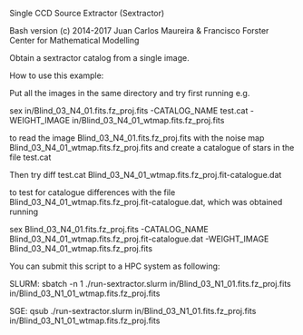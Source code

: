 Single CCD Source Extractor (Sextractor)

Bash version
(c) 2014-2017 Juan Carlos Maureira & Francisco Forster
Center for Mathematical Modelling

Obtain a sextractor catalog from a single image. 

How to use this example:

Put all the images in the same directory and try first running e.g. 

sex in/Blind_03_N4_01.fits.fz_proj.fits -CATALOG_NAME test.cat  -WEIGHT_IMAGE in/Blind_03_N4_01_wtmap.fits.fz_proj.fits

to read the image Blind_03_N4_01.fits.fz_proj.fits with the noise map Blind_03_N4_01_wtmap.fits.fz_proj.fits and create a catalogue of stars in the file test.cat 

Then try diff test.cat Blind_03_N4_01_wtmap.fits.fz_proj.fit-catalogue.dat

to test for catalogue differences with the file Blind_03_N4_01_wtmap.fits.fz_proj.fit-catalogue.dat, which was obtained running

sex Blind_03_N4_01.fits.fz_proj.fits  -CATALOG_NAME Blind_03_N4_01_wtmap.fits.fz_proj.fit-catalogue.dat  -WEIGHT_IMAGE Blind_03_N4_01_wtmap.fits.fz_proj.fits

You can submit this script to a HPC system as following:

SLURM: sbatch -n 1 ./run-sextractor.slurm in/Blind_03_N1_01.fits.fz_proj.fits in/Blind_03_N1_01_wtmap.fits.fz_proj.fits 

SGE: qsub ./run-sextractor.slurm in/Blind_03_N1_01.fits.fz_proj.fits in/Blind_03_N1_01_wtmap.fits.fz_proj.fits 

